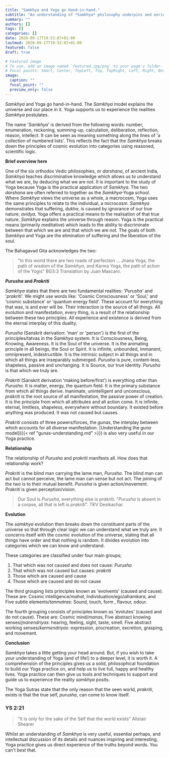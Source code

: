 ```yaml
---
title: "Samkhya and Yoga go Hand-in-hand."
subtitle: "An understanding of *Samkhya* philosophy underpins and enriches Yoga practice."
summary: ""
authors: []
tags: []
categories: []
date: 2020-09-17T19:53:07+01:00
lastmod: 2020-09-17T19:53:07+01:00
featured: false
draft: true

# Featured image
# To use, add an image named `featured.jpg/png` to your page's folder.
# Focal points: Smart, Center, TopLeft, Top, TopRight, Left, Right, BottomLeft, Bottom, BottomRight.
image:
  caption: ""
  focal_point: ""
  preview_only: false
---
```


*Samkhya* and Yoga go hand-in-hand.
The *Samkhya* model explains the universe and our place in it.
Yoga supports us to experience the realities *Samkhya* postulates.

The name '*Samkhya*' is derived from the following words: number, enumeration, reckoning, summing-up, calculation, deliberation, reflection, reason, intellect.
It can be seen as meaning something along the lines of 'a collection of numbered lists'.
This reflects the fact that the *Samkhya* breaks down the principles of cosmic evolution into categories using reasoned, scientific logic.

**Brief overview here**

One of the six orthodox Vedic philosophies, or *darshana*, of ancient India, *Samkhya* teaches discriminative knowledge which allows us to understand what we are, by deducing what we are not.
It is important to the study of Yoga because Yoga is the practical application of *Samkhya*.
The two *darshana* are often referred to together as the *Samkhya*-Yoga school.
Where  *Samkhya* views the universe as a whole, a macrocosm, Yoga uses the same principles to relate to the individual, a microcosm.
*Samkhya* demonstrates that suffering, *dukha*, is caused by ignorance of our true nature, *avidya*.
Yoga offers a practical means to the realisation of that true nature.
*Samkhya* explains the universe through reason.
Yoga is the practical means (primarily meditative) which leads to the ability to discriminate between that which we are and that which we are not.
The goals of both *Samkhya* and Yoga are the elimination of suffering and the liberation of the soul.

The Bahagavad Gita acknowledges the two:

> "In this world there are two roads of perfection ... Jnana Yoga, the path of wisdom of the *Samkhya*, and Karma Yoga, the path of action of the Yogis"
> BG3:3
> Translation by Juan Mascaro.

***Purusha* and *Prakriti***

*Samkhya* states that there are two fundamental realities: '*Purusha*' and '*prakriti*'.
We might use words like: 'Cosmic Consciousness' or 'Soul,' and 'cosmic substance' or 'quantum energy field'.
These account for everything that was, is and ever will be.
Their interaction is the source of all things.
All evolution and manifestation, every thing, is a result of the relationship between these two principles.
All experience and existence is derived from the eternal interplay of this duality.

*Purusha* (Sanskrit derivation: 'man' or 'person') is the first of the principles/tatvas in the *Samkhya* system.
It is Consciousness, Being, Knowing, Awareness.
It is the Soul of the universe.
It is the animating principle in all beings, the Soul or Spirit.
It is infinite, unbounded, immanent, omnipresent, indestructible.
It is the intrinsic subject in all things and in which all things are inseparably submerged.
*Purusha* is pure, content-less, shapeless, passive and unchanging.
It is Source, our true identity.
*Purusha* is that which we truly are.

*Prakriti* (Sanskrit derivation 'making before/first') is everything other than *Purusha*.
It is matter, energy, the quantum field.
It is the primary substance from which all things derive.
Inanimate, unintelligent and unconscious, *prakriti* is the root source of all manifestation, the passive power of creation.
It is the principle from which all attributes and all action come.
It is infinite, eternal, limitless, shapeless, everywhere without boundary.
It existed before anything was produced.
It was not caused but causes.

*Prakriti* consists of three powers/forces, the *gunas*, the interplay between which accounts for all diverse manifestation.
[Understanding the *guna* model]({{< ref "gunas-understanding.md" >}}) is also very useful in our Yoga practice.

**Relationship**

The relationship of *Purusha* and *prakriti* manifests all.
How does that relationship work?

*Prakriti* is the blind man carrying the lame man, *Purusha*.
The blind man can act but cannot perceive, the lame man can sense but not act.
The joining of the two is to their mutual benefit.
*Purusha* is given action/movement.
*Prakriti* is given perception/vision.

> Our Soul is *Purusha*, everything else is *prakriti*.
> "*Purusha* is absent in a corpse, all that is left is *prakriti*".
> TKV Desikachar.

**Evolution**

The *samkhya* evolution then breaks down the constituent parts of the universe so that through clear logic we can understand what we truly are.
It concerns itself with the cosmic evolution of the universe, stating that all things have order and that nothing is random.
It divides evolution into categories which we can know and understand.

These categories are classified under four main groups;

1. That which was not caused and does not cause: *Purusha*
2. That which was not caused but causes: *prakriti*
3. Those which are caused and cause
4. Those which are caused and do not cause

The third grouping lists principles known as 'evolvents' (caused and cause).
These are:
Cosmic intelligence/*mahat*,
Individuation/ego/*ahamkara*, and
Five subtle elements/*tanmatras*: Sound, touch, form , flavour, odour.

The fourth grouping consists of principles known as 'evolutes' (caused and do not cause).
These are:
Cosmic mind/*manas*,
Five abstract knowing senses/*jnanendriyas*: hearing, feeling, sight, taste, smell.
Five abstract working senses/*karmendriyas*: expression, procreation, excretion, grasping, and movement.

**Conclusion**

*Samkhya* takes a little getting your head around.
But, if you wish to take your understanding of Yoga (and of life!) to a deeper level, it is worth it.
A comprehension of the principles gives us a solid, philosophical foundation to build our Yoga practice on, and help us to live full, happy and healthy lives.
Yoga practice can then give us tools and techniques to support and guide us to experience the reality *samkhya* posits.

The Yoga Sutras state that the only reason that the seen world, *prakriti*, exists is that the true self, *purusha*, can come to know itself.

### YS 2:21

> "It is only for the sake of the Self that the world exists"
> Alistair Shearer

Whilst an understanding of *Samkhya* is very useful, essential perhaps, and intellectual discussion of its details and nuances inspiring and interesting, Yoga practice gives us direct experience of the truths beyond words.
You can't best that.
